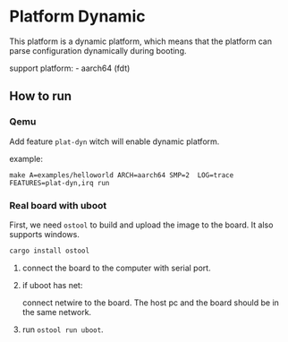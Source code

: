 # Platform Dynamic

This platform is a dynamic platform, which means that the platform can parse configuration dynamically during booting.

support platform:
    - aarch64 (fdt)

## How to run

### Qemu

Add feature `plat-dyn` witch will enable dynamic platform.

example:

```shell
make A=examples/helloworld ARCH=aarch64 SMP=2  LOG=trace FEATURES=plat-dyn,irq run
```

### Real board with uboot

First, we need `ostool` to build and upload the image to the board. It also supports windows.

```bash
cargo install ostool
```

 1. connect the board to the computer with serial port.

 2. if uboot has net:

    connect netwire to the board. The host pc and the board should be in the same network.

 3. run  `ostool run uboot`.
